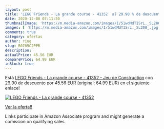 ```yaml
---
layout: post
title: 'LEGO Friends - La grande course - 41352  al 29.90 % de descuento'
date: 2020-12-08 07:11:50
thumbnailImage: 'https://m.media-amazon.com/images/I/51wdMdTISrL._SL200_.jpg'
images: [ 'https://m.media-amazon.com/images/I/51wdMdTISrL._SL200_.jpg' ]
comments: true
category: ofertas
author: ring
slug: B0765C2PPR
description:
actualPrice: 45.56 EUR
comparePrice: 64.99 EUR
inStock: true
---
```


Está [LEGO Friends - La grande course - 41352 - Jeu de Construction](https://www.amazon.fr/dp/B0765C2PPR/?tag=tolees0d-21) con 29.90 de descuento por 45.56 EUR (original: 64.99 EUR) en el siguiente enlace!

[![LEGO Friends - La grande course - 41352 ](https://m.media-amazon.com/images/I/51wdMdTISrL._SL200_.jpg)](https://www.amazon.fr/dp/B0765C2PPR/?tag=tolees0d-21)

[Ver la oferta!!](https://www.amazon.fr/dp/B0765C2PPR/?tag=tolees0d-21)

Links participate in Amazon Associate program and might generate a comission on qualifying sales


